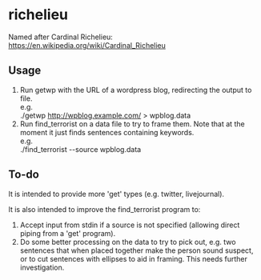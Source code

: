 richelieu
=========
Named after Cardinal Richelieu: https://en.wikipedia.org/wiki/Cardinal_Richelieu

Usage
-----
1. Run getwp with the URL of a wordpress blog, redirecting the output to file.  
e.g.  
./getwp http://wpblog.example.com/ > wpblog.data
2. Run find_terrorist on a data file to try to frame them. Note that at the moment it just finds sentences containing keywords.  
e.g.  
./find_terrorist --source wpblog.data

To-do
-----
It is intended to provide more 'get' types (e.g. twitter, livejournal).

It is also intended to improve the find_terrorist program to:

1. Accept input from stdin if a source is not specified (allowing direct piping from a 'get' program).
2. Do some better processing on the data to try to pick out, e.g. two sentences that when placed together make the person sound suspect, or to cut sentences with ellipses to aid in framing. This needs further investigation.
